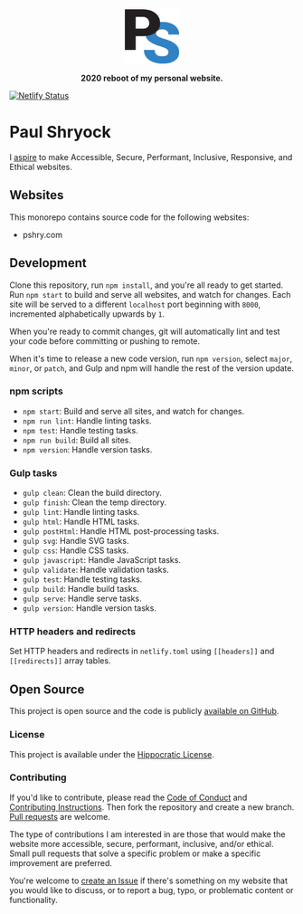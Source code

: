 <div align="center">
  <img src="https://raw.githubusercontent.com/paulshryock/paul-shryock/main/legacy/assets/paul-shryock-logos/paul-shryock-logo-4c.png" alt="Paul Shryock" width="96" height="96">
</div>
<p align="center"><strong>2020 reboot of my personal website.</strong></p>


[![Netlify Status][netlify-status]][netlify-deploys]

# Paul Shryock

I [aspire][aspire] to make Accessible, Secure, Performant, Inclusive, Responsive, and Ethical websites.

## Websites

This monorepo contains source code for the following websites:

- pshry.com

## Development

Clone this repository, run `npm install`, and you're all ready to get started. Run `npm start` to build and serve all websites, and watch for changes. Each site will be served to a different `localhost` port beginning with `8000`, incremented alphabetically upwards by `1`.

When you're ready to commit changes, git will automatically lint and test your code before committing or pushing to remote.

When it's time to release a new code version, run `npm version`, select `major`, `minor`, or `patch`, and Gulp and npm will handle the rest of the version update.

### npm scripts

- `npm start`: Build and serve all sites, and watch for changes.
- `npm run lint`: Handle linting tasks.
- `npm test`: Handle testing tasks.
- `npm run build`: Build all sites.
- `npm version`: Handle version tasks.

### Gulp tasks

- `gulp clean`: Clean the build directory.
- `gulp finish`: Clean the temp directory.
- `gulp lint`: Handle linting tasks.
- `gulp html`: Handle HTML tasks.
- `gulp postHtml`: Handle HTML post-processing tasks.
- `gulp svg`: Handle SVG tasks.
- `gulp css`: Handle CSS tasks.
- `gulp javascript`: Handle JavaScript tasks.
- `gulp validate`: Handle validation tasks.
- `gulp test`: Handle testing tasks.
- `gulp build`: Handle build tasks.
- `gulp serve`: Handle serve tasks.
- `gulp version`: Handle version tasks.

### HTTP headers and redirects

Set HTTP headers and redirects in `netlify.toml` using `[[headers]]` and `[[redirects]]` array tables.


## Open Source

This project is open source and the code is publicly [available on GitHub][github-repo].

### License

This project is available under the [Hippocratic License][license].

### Contributing

If you'd like to contribute, please read the [Code of Conduct][code-of-conduct] and [Contributing Instructions][contributing]. Then fork the repository and create a new branch. [Pull requests][github-pull-requests] are welcome.

The type of contributions I am interested in are those that would make the website more accessible, secure, performant, inclusive, and/or ethical. Small pull requests that solve a specific problem or make a specific improvement are preferred.

You're welcome to [create an Issue][github-create-issue] if there's something on my website that you would like to discuss, or to report a bug, typo, or problematic content or functionality.

[netlify-status]: https://api.netlify.com/api/v1/badges/99675821-ec9f-46d6-a6b4-c47a0104b756/deploy-status
[netlify-deploys]: https://app.netlify.com/sites/pshry-com/deploys
[aspire]: https://www.filamentgroup.com/lab/aspire/
[github-repo]: https://github.com/paulshryock/paul-shryock
[license]: https://firstdonoharm.dev/
[code-of-conduct]: blob/main/CODE_OF_CONDUCT.md
[contributing]: blob/main/CONTRIBUTING.md
[github-pull-requests]: https://github.com/paulshryock/paul-shryock/pulls
[github-create-issue]: https://github.com/paulshryock/paul-shryock/issues/new/choose
